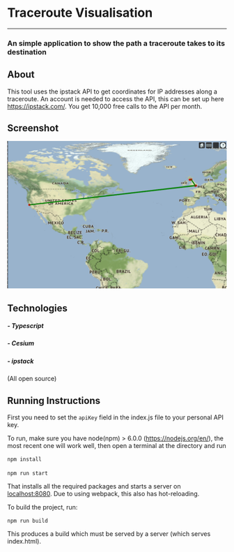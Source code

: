 # Traceroute Visualisation

---

### An simple application to show the path a traceroute takes to its destination

</div>

## About
This tool uses the ipstack API to get coordinates for IP addresses along a traceroute. An account is needed to access the API, this can be set up here https://ipstack.com/. You get 10,000 free calls to the API per month.

## Screenshot
<!--<img src= "Screenshot.png">-->
<img src= "Screenshot5.png">

## Technologies
##### - Typescript 
##### - Cesium
##### - ipstack 

(All open source)

## Running Instructions
First you need to set the ```apiKey``` field in the index.js file to your personal API key.

To run, make sure you have node(npm) > 6.0.0 (https://nodejs.org/en/), the most recent one will work well, then open a terminal at the directory and run
```
npm install

npm run start
```
That installs all the required packages and starts a server on [localhost:8080](localhost:8080).  Due to using webpack, this also has hot-reloading.

To build the project, run:
```
npm run build
```
This produces a build which must be served by a server (which serves index.html).